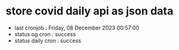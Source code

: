 # store covid daily api as json data

- last cronjob : Friday, 08 December 2023 00:57:00
- status og cron : success
- status daily cron : success
      
      